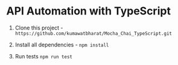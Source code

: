 # API Automation with TypeScript

1. Clone this project - `https://github.com/kumawatbharat/Mocha_Chai_TypeScript.git`

2. Install all dependencies - `npm install`

3. Run tests
   `npm run test`
